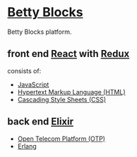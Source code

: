# [Betty Blocks](https://www.bettyblocks.com/)

Betty Blocks platform.

## front end [React](https://reactjs.org/) with [Redux](https://redux.js.org/)

consists of:
- [JavaScript](https://en.wikipedia.org/wiki/JavaScript)
- [Hypertext Markup Language (HTML)](https://en.wikipedia.org/wiki/HTML)
- [Cascading Style Sheets (CSS)](https://en.wikipedia.org/wiki/Cascading_Style_Sheets)

## back end [Elixir](https://elixir-lang.org)

- [Open Telecom Platform (OTP)](https://en.wikipedia.org/wiki/Open_Telecom_Platform)
- [Erlang](https://erlang.org)